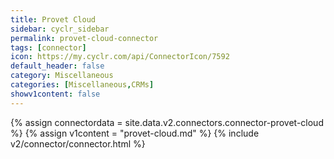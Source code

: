 ```yaml
---
title: Provet Cloud
sidebar: cyclr_sidebar
permalink: provet-cloud-connector
tags: [connector]
icon: https://my.cyclr.com/api/ConnectorIcon/7592
default_header: false
category: Miscellaneous
categories: [Miscellaneous,CRMs]
showv1content: false
---
```

{% assign connectordata = site.data.v2.connectors.connector-provet-cloud %}
{% assign v1content = "provet-cloud.md" %}
{% include v2/connector/connector.html %}	